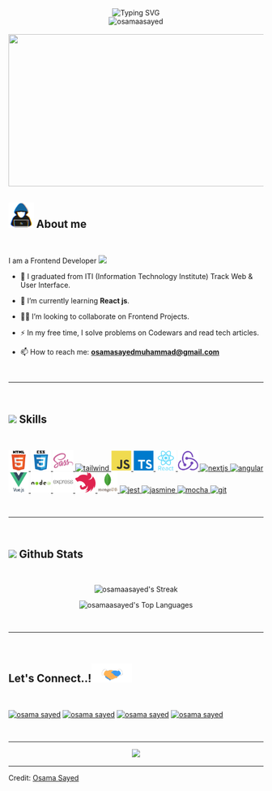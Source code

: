 <div align="center">
<img src="https://readme-typing-svg.demolab.com?font=Architects+Daughter&size=30&duration=4000&pause=1000&color=A5A5A5&center=true&vCenter=true&width=435&lines=Heyy%2C+Iam+Osama..%F0%9F%91%8B%F0%9F%8F%BB;Frontend+Developer%F0%9F%A5%B7%F0%9F%8F%BB" alt="Typing SVG" />
</div>

<div align="center">
<img src="https://komarev.com/ghpvc/?username=osamaasayed&label=Profile%20views&color=0e75b6&style=flat" alt="osamaasayed" />
</div>

<br>

<div align="center">
  <img src="https://cutewallpaper.org/25/animated-gif-wallpaper-anime/live-wallpaper-gojo-satoru-gif-live-wallpaper-gojo-satoru-gojo-wallpaper--discover-amp-share-gifs.gif" width="560" height="300"/>
</div>

## <picture><img src = "https://github.com/0xAbdulKhalid/0xAbdulKhalid/raw/main/assets/mdImages/about_me.gif" width = 50px></picture> **About me**

<br>

I am a Frontend Developer <img src="https://media.giphy.com/media/WUlplcMpOCEmTGBtBW/giphy.gif" width="30">

- 🔭 I graduated from ITI (Information Technology Institute) Track Web & User Interface.

- 🌱 I’m currently learning **React js**.

- 🧑‍💻 I’m looking to collaborate on Frontend Projects.

- ⚡ In my free time, I solve problems on Codewars and read tech articles.

- 📫 How to reach me: **osamasayedmuhammad@gmail.com**

<br/>

---

<br/>

## <img src="https://media2.giphy.com/media/QssGEmpkyEOhBCb7e1/giphy.gif?cid=ecf05e47a0n3gi1bfqntqmob8g9aid1oyj2wr3ds3mg700bl&rid=giphy.gif" width ="25"><b> Skills</b>

<br>

<p align="center">

<p align="left">

<a href="https://www.w3.org/html/" target="_blank" rel="noreferrer"> <img src="https://raw.githubusercontent.com/devicons/devicon/master/icons/html5/html5-original-wordmark.svg" alt="html5" width="40" height="40"/> </a> <a href="https://www.w3schools.com/css/" target="_blank" rel="noreferrer"> <img src="https://raw.githubusercontent.com/devicons/devicon/master/icons/css3/css3-original-wordmark.svg" alt="css3" width="40" height="40"/> </a> <a href="https://sass-lang.com" target="_blank" rel="noreferrer"> <img src="https://raw.githubusercontent.com/devicons/devicon/master/icons/sass/sass-original.svg" alt="sass" width="40" height="40"/> </a> <a href="https://tailwindcss.com/" target="_blank" rel="noreferrer"> <img src="https://www.vectorlogo.zone/logos/tailwindcss/tailwindcss-icon.svg" alt="tailwind" width="40" height="40"/> </a> <a href="https://developer.mozilla.org/en-US/docs/Web/JavaScript" target="_blank" rel="noreferrer"> <img src="https://raw.githubusercontent.com/devicons/devicon/master/icons/javascript/javascript-original.svg" alt="javascript" width="40" height="40"/> </a> <a href="https://www.typescriptlang.org/" target="_blank" rel="noreferrer"> <img src="https://raw.githubusercontent.com/devicons/devicon/master/icons/typescript/typescript-original.svg" alt="typescript" width="40" height="40"/> </a> <a href="https://reactjs.org/" target="_blank" rel="noreferrer"> <img src="https://raw.githubusercontent.com/devicons/devicon/master/icons/react/react-original-wordmark.svg" alt="react" width="40" height="40"/> </a> <a href="https://redux.js.org" target="_blank" rel="noreferrer"> <img src="https://raw.githubusercontent.com/devicons/devicon/master/icons/redux/redux-original.svg" alt="redux" width="40" height="40"/> </a> <a href="https://nextjs.org/" target="_blank" rel="noreferrer"> <img src="https://cdn.worldvectorlogo.com/logos/nextjs-2.svg" alt="nextjs" width="40" height="40"/> </a> <a href="https://angular.io" target="_blank" rel="noreferrer"> <img src="https://angular.io/assets/images/logos/angular/angular.svg" alt="angular" width="40" height="40"/> </a> <a href="https://vuejs.org/" target="_blank" rel="noreferrer"> <img src="https://raw.githubusercontent.com/devicons/devicon/master/icons/vuejs/vuejs-original-wordmark.svg" alt="vuejs" width="40" height="40"/> </a> <a href="https://nodejs.org" target="_blank" rel="noreferrer"> <img src="https://raw.githubusercontent.com/devicons/devicon/master/icons/nodejs/nodejs-original-wordmark.svg" alt="nodejs" width="40" height="40"/> </a> <a href="https://expressjs.com" target="_blank" rel="noreferrer"> <img src="https://raw.githubusercontent.com/devicons/devicon/master/icons/express/express-original-wordmark.svg" alt="express" width="40" height="40"/> </a> <a href="https://nestjs.com/" target="_blank" rel="noreferrer"> <img src="https://raw.githubusercontent.com/devicons/devicon/master/icons/nestjs/nestjs-plain.svg" alt="nestjs" width="40" height="40"/> </a> <a href="https://www.mongodb.com/" target="_blank" rel="noreferrer"> <img src="https://raw.githubusercontent.com/devicons/devicon/master/icons/mongodb/mongodb-original-wordmark.svg" alt="mongodb" width="40" height="40"/> </a> <a href="https://jestjs.io" target="_blank" rel="noreferrer"> <img src="https://www.vectorlogo.zone/logos/jestjsio/jestjsio-icon.svg" alt="jest" width="40" height="40"/> </a> <a href="https://jasmine.github.io/" target="_blank" rel="noreferrer"> <img src="https://www.vectorlogo.zone/logos/jasmine/jasmine-icon.svg" alt="jasmine" width="40" height="40"/> </a> <a href="https://mochajs.org" target="_blank" rel="noreferrer"> <img src="https://www.vectorlogo.zone/logos/mochajs/mochajs-icon.svg" alt="mocha" width="40" height="40"/> </a> <a href="https://git-scm.com/" target="_blank" rel="noreferrer"> <img src="https://www.vectorlogo.zone/logos/git-scm/git-scm-icon.svg" alt="git" width="40" height="40"/> </a>

  </p>

</p>

<br/>

---

<br>

## <img src="https://media.giphy.com/media/iY8CRBdQXODJSCERIr/giphy.gif" width="35"><b> Github Stats </b>

<br>

<div align="center">

![osamaasayed's Streak](https://github-readme-streak-stats.herokuapp.com/?user=osamaasayed&theme=tokyonight&hide_border=true)

![osamaasayed's Top Languages](https://github-readme-stats.vercel.app/api/top-langs/?username=osamaasayed&theme=tokyonight&show_icons=true&hide_border=true&layout=compact)

</a>
</div>

<br>

---

<br/>

## <b> Let's Connect..!</b><img src="https://github.com/0xAbdulKhalid/0xAbdulKhalid/raw/main/assets/mdImages/handshake.gif" width ="80">

<br>
<div align='left'>

<p align="left">
<a href="https://www.linkedin.com/in/osama-sayed-mohamed/" target="_blank"><img align="center" src="https://raw.githubusercontent.com/rahuldkjain/github-profile-readme-generator/master/src/images/icons/Social/linked-in-alt.svg" alt="osama sayed" height="30" width="40" /></a>
<a href="https://www.facebook.com/OsamaSayedMohamed99/" target="_blank"><img align="center" src="https://raw.githubusercontent.com/rahuldkjain/github-profile-readme-generator/master/src/images/icons/Social/facebook.svg" alt="osama sayed" height="30" width="40" /></a>
<a href="https://www.instagram.com/osamaa.sayed/" target="_blank"><img align="center" src="https://raw.githubusercontent.com/rahuldkjain/github-profile-readme-generator/master/src/images/icons/Social/instagram.svg" alt="osama sayed" height="30" width="40" /></a>
<a href="https://www.codewars.com/users/OsamaaSayed" target="_blank"><img align="center" src="https://cdn-1.webcatalog.io/catalog/codewars/codewars-icon-filled-256.png?v=1675595212775" alt="osama sayed" height="30"  /></a>
</p>
</div>

<br>

---

<!-- [![Readme Quotes](https://quotes-github-readme.vercel.app/api?type=horizontal&theme=dark)](https://github.com/piyushsuthar/github-readme-quotes) -->

<div align = "center" > 
  <img width="300px" src = "https://user-images.githubusercontent.com/90098467/236217374-c6f1b5cb-402c-431f-b160-5fa82b128b45.jpg" />
</div>

---

Credit: [Osama Sayed](https://github.com/OsamaaSayed)

